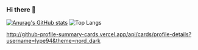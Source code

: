 ### Hi there 👋

[![Anurag's GitHub stats](https://github-readme-stats.vercel.app/api?username=lype94&show_icons=true&theme=dark#gh-dark-mode-only)](https://github.com/lype94/github-readme-stats#gh-dark-mode-only)
![Top Langs](https://github-readme-stats.vercel.app/api/top-langs/?username=lype94&layout=compact)


http://github-profile-summary-cards.vercel.app/api/cards/profile-details?username=lype94&theme=nord_dark
